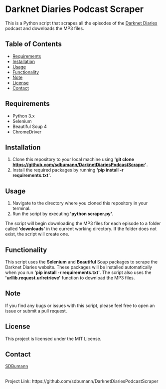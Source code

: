 # Darknet Diaries Podcast Scraper
This is a Python script that scrapes all the episodes of the [Darknet Diaries](https://darknetdiaries.com/) podcast and downloads the MP3 files.

<!-- TABLE OF CONTENTS -->
## Table of Contents

* [Requirements](#requirements)
* [Installation](#installation)
* [Usage](#usuage)
* [Functionality](#functionality)
* [Note](#note)
* [License](#license)
* [Contact](#contact)

<!-- REQUIREMENTS -->
## Requirements
* Python 3.x
* Selenium
* Beautiful Soup 4
* ChromeDriver

<!-- INSTALLATION -->
## Installation
1. Clone this repository to your local machine using **'git clone https://github.com/sdbumann/DarknetDiariesPodcastScraper'**.
2. Install the required packages by running **'pip install -r requirements.txt'**.

<!-- USAGE -->
## Usage
1. Navigate to the directory where you cloned this repository in your terminal.
2. Run the script by executing **'python scraper.py'**.

The script will begin downloading the MP3 files for each episode to a folder called **'downloads'** in the current working directory. If the folder does not exist, the script will create one.

<!-- FUNCTIONALITY -->
## Functionality
This script uses the **Selenium** and **Beautiful** Soup packages to scrape the Darknet Diaries website. These packages will be installed automatically when you run **'pip install -r requirements.txt'**. The script also uses the **'urllib.request.urlretrieve'** function to download the MP3 files.

<!-- NOTE -->
## Note
If you find any bugs or issues with this script, please feel free to open an issue or submit a pull request.

<!-- LICENSE -->
## License
This project is licensed under the MIT License.

<!-- CONTACT -->
## Contact
[SDBumann](https://github.com/sdbumann)

<br>
Project Link: https://github.com/sdbumann/DarknetDiariesPodcastScraper
